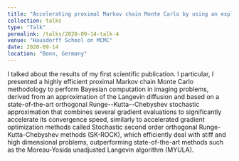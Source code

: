 ```yaml
---
title: "Accelerating proximal Markov chain Monte Carlo by using an explicit stabilised method"
collection: talks
type: "Talk"
permalink: /talks/2020-09-14-talk-4
venue: "Hausdorff School on MCMC"
date: 2020-09-14
location: "Bonn, Germany"
---
```


I talked about the results of my first scientific publication. I particular, I presented a highly efficient proximal Markov chain Monte Carlo methodology to perform Bayesian computation in imaging problems, derived from an approximation of the Langevin diffusion and based on a state-of-the-art orthogonal Runge--Kutta--Chebyshev stochastic approximation that combines several gradient evaluations to significantly accelerate its convergence speed, similarly to accelerated gradient optimization methods called Stochastic second order orthogonal Runge-Kutta-Chebyshev methods (SK-ROCK), which efficiently deal with stiff and high dimensional problems, outperforming state-of-the-art methods such as the Moreau-Yosida unadjusted Langevin algorithm (MYULA).